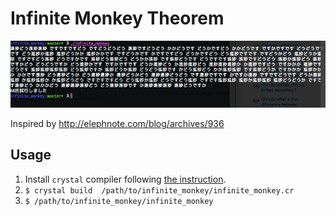 # Infinite Monkey Theorem

![screenshot](https://raw.githubusercontent.com/yoshitsugu/infinite_monkey/master/screenshot.png)

Inspired by http://elephnote.com/blog/archives/936

## Usage

1. Install `crystal` compiler following [the instruction](http://crystal-lang.org/docs/installation/index.html).
2. `$ crystal build  /path/to/infinite_monkey/infinite_monkey.cr`
3. `$ /path/to/infinite_monkey/infinite_monkey`
